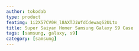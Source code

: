 ```yaml
---
author: tokodab
type: product
featimg: 1i2X57CV0H_l8AXTJiWfdCdewaq62ULto
title: Super Saiyan Homer Samsung Galaxy S9 Case
tags: [samsung, galaxy, s9]
category: [samsung]
---
```


